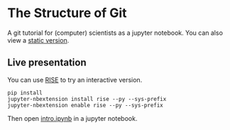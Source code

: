 # The Structure of Git

A git tutorial for (computer) scientists as a jupyter notebook.
You can also view a [static version](https://dylex.github.io/git-structure-tutorial).

## Live presentation

You can use [RISE](https://github.com/damianavila/RISE) to try an interactive version.

```
pip install
jupyter-nbextension install rise --py --sys-prefix
jupyter-nbextension enable rise --py --sys-prefix
```

Then open [intro.ipynb](intro.ipynb) in a jupyter notebook.
